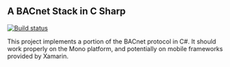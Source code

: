 ## A BACnet Stack in C Sharp

[![Build status](https://ci.appveyor.com/api/projects/status/bq8h2vwk6lnjg345/branch/master?svg=true)](https://ci.appveyor.com/project/LorenVanSpronsen/bacstack/branch/master)

This project implements a portion of the BACnet protocol in C#. It should work properly on the Mono platform, and potentially on mobile frameworks provided by Xamarin.
